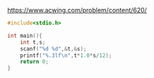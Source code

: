 https://www.acwing.com/problem/content/620/

```c++
#include<stdio.h>

int main(){
    int t,s;
    scanf("%d %d",&t,&s);
    printf("%.3lf\n",t*1.0*s/12);
    return 0;
}
```
